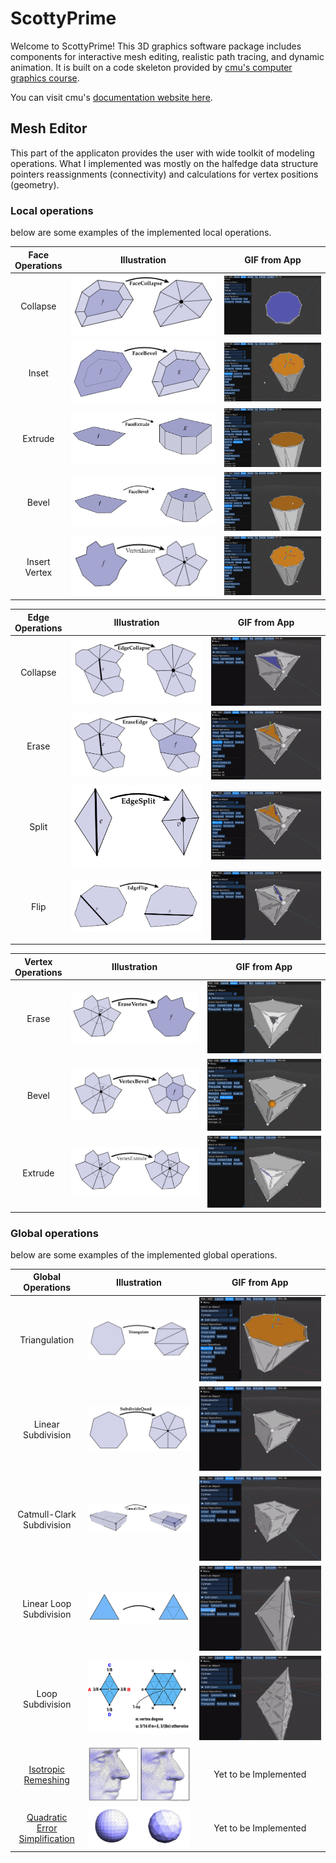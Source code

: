 # ScottyPrime

Welcome to ScottyPrime! This 3D graphics software package includes components for interactive mesh editing, realistic path tracing, and dynamic animation. It is built on a code skeleton provided by [cmu&#39;s computer graphics course](http://15462.courses.cs.cmu.edu/fall2021/).

You can visit cmu's [documentation website here](https://cmu-graphics.github.io/Scotty3D/).

## Mesh Editor

This part of the applicaton provides the user with wide toolkit of modeling operations. What I implemented was mostly on the halfedge data structure pointers reassignments (connectivity) and calculations for vertex positions (geometry).

### Local operations

below are some examples of the implemented local operations.

| Face<br />Operations |            Illustration            |            GIF from App            |
| :------------------: | :--------------------------------: | :--------------------------------: |
|       Collapse       | ![](docs/assets/1646616712209.png) | ![](docs/assets/1646615804073.png) |
|        Inset         | ![](docs/assets/1646616362225.png) | ![](docs/assets/1646616258814.png) |
|       Extrude        | ![](docs/assets/1646616780603.png) | ![](docs/assets/1646616245251.png) |
|        Bevel         | ![](docs/assets/1646616798362.png) | ![](docs/assets/1646616204864.png) |
|  Insert<br />Vertex  | ![](docs/assets/1646616668844.png) | ![](docs/assets/1646615787213.png) |

| Edge<br />Operations |            Illustration            |                    GIF from App                     |
| :------------------: | :--------------------------------: | :-------------------------------------------------: |
|       Collapse       | ![](docs/assets/1646617037475.png) | ![1646662692294.png](docs/assets/1646662692294.png) |
|        Erase         | ![](docs/assets/1646617055347.png) | ![1646662687866.png](docs/assets/1646662687866.png) |
|        Split         | ![](docs/assets/1646617009936.png) | ![1646662664993.png](docs/assets/1646662664993.png) |
|         Flip         | ![](docs/assets/1646617003685.png) | ![1646662676129.png](docs/assets/1646662676129.png) |

| Vertex<br />Operations |             Illustration              |                    GIF from App                     |
| :--------------------: | :-----------------------------------: | :-------------------------------------------------: |
|         Erase          | ![img](docs/assets/1646624580973.png) | ![1646661857982.png](docs/assets/1646661857982.png) |
|         Bevel          |  ![](docs/assets/1646624607677.png)   | ![1646661687204.png](docs/assets/1646661687204.png) |
|        Extrude         |  ![](docs/assets/1646624544469.png)   | ![1646661852233.png](docs/assets/1646661852233.png) |

### Global operations

below are some examples of the implemented global operations.

|                                     Global<br />Operations                                      |                    Illustration                     |                    GIF from App                     |
| :---------------------------------------------------------------------------------------------: | :-------------------------------------------------: | :-------------------------------------------------: |
|                                          Triangulation                                          | ![1646663940030.png](docs/assets/1646663940030.png) | ![1646678071919.png](docs/assets/1646678071919.png) |
|                                     Linear<br />Subdivision                                     |        ![img](docs/assets/1646663771162.png)        | ![1646678078967.png](docs/assets/1646678078967.png) |
|                                 Catmull-Clark<br />Subdivision                                  |        ![img](docs/assets/1646665295561.png)        | ![1646678100932.png](docs/assets/1646678100932.png) |
|                                  Linear Loop<br />Subdivision                                   |        ![img](docs/assets/1646663748796.png)        | ![1646678155605.png](docs/assets/1646678155605.png) |
|                                      Loop<br />Subdivision                                      |        ![img](docs/assets/1646674586052.png)        | ![1646678301667.png](docs/assets/1646678301667.png) |
|     [Isotropic Remeshing](https://www.graphics.rwth-aachen.de/media/papers/remeshing1.pdf)      |        ![img](docs/assets/1646675219732.png)        |                Yet to be Implemented                |
| [Quadratic<br /> Error Simplification](http://www.cs.cmu.edu/~./garland/quadrics/quadrics.html) |        ![img](docs/assets/1646675099883.png)        |                Yet to be Implemented                |
